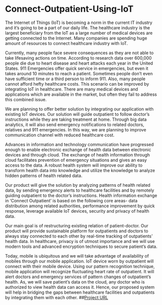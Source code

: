 # Connect-Outpatient-Using-IoT
The Internet of Things (IoT) is becoming a norm in the current IT industry and it’s going to be a part of our daily life. The healthcare industry is the largest beneficiary from the IoT as a large number of medical devices are getting connected to the Internet. Many companies are spending huge amount of resources to connect healthcare industry with IoT.

Currently, many people face severe consequences as they are not able to take lifesaving actions on time. According to research data over 600,000 people die due to heart disease and heart attacks each year in the United States. 911 Emergencies offer quick service in emergencies, but even it takes around 10 minutes to reach a patient. Sometimes people don’t even have sufficient time or a third person to inform 911. Also, many people cannot afford hefty healthcare costs. This scenario can be improved by integrating IoT in healthcare. There are many medical devices and applications which are available in the market, but often they fail to address this combined issue.

We are planning to offer better solution by integrating our application with existing IoT devices. Our solution will guide outpatient to follow doctor’s instructions while they are taking treatment at home. Through big data analytics, it will also send emergency notifications to related doctors, relatives and 911 emergencies. In this way, we are planning to improve communication channel with reduced healthcare cost.

Advances in information and technology communication have progressed enough to enable electronic exchange of health data between electronic devices and through cloud. The exchange of health information through cloud facilitates prevention of emergency situations and gives an easy access to the data. A robust health system will improve our ability to transform health data into knowledge and utilize the knowledge to analyze hidden patterns of health related data.

Our product will give the solution by analyzing patterns of health related data, by sending emergency alerts to healthcare facilities and by remotely guiding outpatient to the doctor’s instructions. Health information exchange in ‘Connect Outpatient’ is based on the following core areas- data distribution among related authorities, performance improvement by quick response, leverage available IoT devices, security and privacy of health data.

Our main goal is of restructuring existing relation of patient-doctor. Our product will provide sustainable platform for outpatients and doctors to always stay connected to each other by real-time tracking of outpatients’ health data. In healthcare, privacy is of utmost importance and we will use modern tools and advanced encryption techniques to secure patient’s data.

Today, mobile is ubiquitous and we will take advantage of availability of mobiles through our mobile application. IoT device worn by outpatient will connect with their mobile device. Using our pattern recognition technique, mobile application will recognize fluctuating heart rate of outpatient. It will alert doctors and emergency services of pattern changes of outpatient’s health. As, we will save patient’s data on the cloud, any doctor who is authorized to view health data can access it. Hence, our proposed system will help in bridging the gaps between healthcare facilities and outpatients by integrating them with each other.
##[Project URL](http://deepmehtait.github.io/Connect-Outpatient-Using-IoT/)
